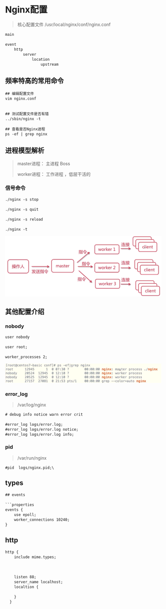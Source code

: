 # Nginx配置

> 核心配置文件 /usr/local/nginx/conf/nginx.conf

```properties
main

event
    http
        server
            location
                upstream

```

## 频率特高的常用命令

```shell
## 编辑配置文件
vim nginx.conf


## 测试配置文件是否有错
../sbin/nginx -t

## 查看是否Nginx进程
ps -ef | grep nginx
```

## 进程模型解析

> master进程： 主进程   Boss
>
> worker进程： 工作进程 ，低层干活的

### 信号命令

```shell
./nginx -s stop

./nginx -s quit

./nginx -s reload

./nginx -t

```

![image.png](./assets/1712390177264-image.png)

## 其他配置介绍

### nobody

```properties
user nobody

user root;

worker_processes 2;
```

![image.png](./assets/1712496044134-image.png)

### error_log

> /var/log/nginx

```properties
# debug info notice warn error crit

#error_log logs/error.log;
#error_log logs/error.log notice;
#error_log logs/error.log info;
```

### pid

> /var/run/nginx

```properties
#pid  logs/nginx.pid;\
```

## types

```properties
## events

```properties
events {
    use epoll;
    worker_connections 10240;
}
```

## http

```properties
http {
    include mime.types;
  
  
  
    listen 88;
    server_name localhost;
    localtion {
  
    }
  }
```
